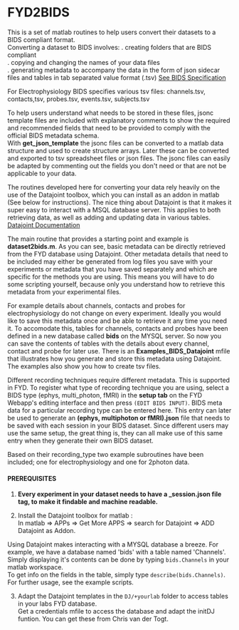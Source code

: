 # FYD2BIDS  
This is a set of matlab routines to help users convert their datasets to a BIDS compliant format.  
Converting a dataset to BIDS involves: 
. creating folders that are BIDS compliant  
. copying and changing the names of your data files  
. generating metadata to accompany the data in the form of json sidecar files and tables in tab separated value format (.tsv) 
[See BIDS Specification](https://bids.neuroimaging.io/specification.html)   

For Electrophysiology BIDS specifies various tsv files: 
channels.tsv, contacts,tsv, probes.tsv, events.tsv, subjects.tsv  

To help users understand what needs to be stored in these files, jsonc template files are included with explanatory comments to show the required and recommended fields that need to be provided to comply with the official BIDS metadata schema.  
With __get_json_template__ the jsonc files can be converted to a matlab data structure and used to create structure arrays. Later these can be converted and exported to tsv spreadsheet files or json files. The jsonc files can easily be adapted by commenting out the fields you don't need or that are not be applicable to your data.

The routines developed here for converting your data rely heavily on the use of the Datajoint toolbox, which you can install as an addon in matlab (See below for instructions). The nice thing about Datajoint is that it makes it super easy to interact with a MSQL database server. This applies to both retrieving data, as well as adding and updating data in various tables.
[Datajoint Documentation](https://datajoint.github.io/datajoint-docs-original/matlab/)

The main routine that provides a starting point and example is __dataset2bids.m__. As you can see, basic metadata can be directly retrieved from the FYD database using Datajoint. Other metadata details that need to be included may either be generated from log files you save with your experiments or metadata that you have saved separately and which are specific for the methods you are using. This means you will have to do some scripting yourself, because only you understand how to retrieve this metadata from your experimental files.  

For example details about channels, contacts and probes for electrophysiology do not change on every experiment. Ideally you would like to save this metadata once and be able to retrieve it any time you need it. To accomodate this, tables for channels, contacts and probes have been defined in a new database called __bids__ on the MYSQL server. So now you can save the contents of tables with the details about every channel, contact and probe for later use. There is an __Examples_BIDS_Datajoint__ mfile that illustrates how you generate and store this metadata using Datajoint. The examples also show you how to create tsv files.

Different recording techniques require different metadata. This is supported in FYD. To register what type of recording technique you are using, select a BIDS type (ephys, multi_photon, fMRI) in the **setup tab** on the FYD Webapp's editing interface and then press `(EDIT BIDS INPUT)`. BIDS meta data for a particular recording type can be entered here. This entry can later be used to generate an __(ephys, multiphoton or fMRI).json__ file that needs to be saved with each session in your BIDS dataset. Since different users may use the same setup, the great thing is, they can all make use of this same entry when they generate their own BIDS dataset.

Based on their recording_type two example subroutines have been included; one for electrophysiology and one for 2photon data.

#### PREREQUISITES  
1.  **Every experiment in your dataset needs to have a _session.json file tag, to make it findable and machine readable.**  

2.  Install the Datajoint toolbox for matlab :  
In matlab => APPs => Get More APPS => search for Datajoint => ADD Datajoint as Addon.

Using Datajoint makes interacting with a MYSQL database a breeze. For example, we have a database named 'bids' with a table named 'Channels'. Simply displaying it's contents can be done by typing `bids.Channels` in your matlab workspace.  
To get info on the fields in the table, simply type `describe(bids.Channels)`. For further usage, see the example scripts.
  
3.  Adapt the Datajoint templates in the `DJ/+yourlab` folder to access tables in your labs FYD database.  
Get a credentials mfile to access the database and adapt the initDJ funtion. 
You can get these from Chris van der Togt. 
